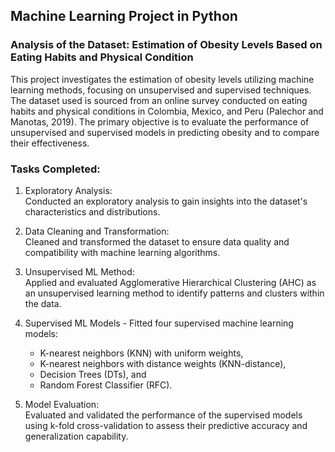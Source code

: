 ## Machine Learning Project in Python
### Analysis of the Dataset: Estimation of Obesity Levels Based on Eating Habits and Physical Condition
This project investigates the estimation of obesity levels utilizing machine learning methods, focusing on unsupervised and supervised techniques. 
The dataset used is sourced from an online survey conducted on eating habits and physical conditions in Colombia, Mexico, and Peru (Palechor and Manotas, 2019). 
The primary objective is to evaluate the performance of unsupervised and supervised models in predicting obesity and to compare their effectiveness.

### Tasks Completed:
1. Exploratory Analysis:    
Conducted an exploratory analysis to gain insights into the dataset's characteristics and distributions.

2. Data Cleaning and Transformation:  
Cleaned and transformed the dataset to ensure data quality and compatibility with machine learning algorithms.

3. Unsupervised ML Method:  
Applied and evaluated Agglomerative Hierarchical Clustering (AHC) as an unsupervised learning method to identify patterns and clusters within the data.

4. Supervised ML Models - Fitted four supervised machine learning models:  
     - K-nearest neighbors (KNN) with uniform weights,
     - K-nearest neighbors with distance weights (KNN-distance),
     - Decision Trees (DTs), and
     - Random Forest Classifier (RFC).

5. Model Evaluation:  
Evaluated and validated the performance of the supervised models using k-fold cross-validation to assess their predictive accuracy and generalization capability.
